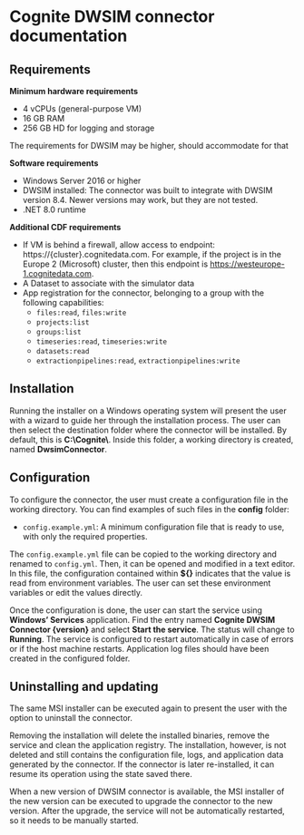 # Cognite DWSIM connector documentation

## Requirements
**Minimum hardware requirements**

- 4 vCPUs (general-purpose VM)
- 16 GB RAM
- 256 GB HD for logging and storage

The requirements for DWSIM may be higher, should accommodate for that

**Software requirements**

- Windows Server 2016 or higher
- DWSIM installed: The connector was built to integrate with DWSIM version 8.4. Newer versions may work, but they are not tested.
- .NET 8.0 runtime

**Additional CDF requirements**

- If VM is behind a firewall, allow access to endpoint: https://{cluster}.cognitedata.com. For example, if the project is in the Europe 2 (Microsoft) cluster, then this endpoint is https://westeurope-1.cognitedata.com.
- A Dataset to associate with the simulator data
- App registration for the connector, belonging to a group with the following capabilities:
  - ``files:read``, ``files:write``
  - ``projects:list``
  - ``groups:list``
  - ``timeseries:read``, ``timeseries:write``
  - ``datasets:read``
  - ``extractionpipelines:read``, ``extractionpipelines:write``

## Installation
Running the installer on a Windows operating system will present the user with a wizard to guide her through the installation process. The user can then select the destination folder where the connector will be installed. By default, this is **C:\\Cognite\\**. Inside this folder, a working directory is created, named **DwsimConnector**.

## Configuration
To configure the connector, the user must create a configuration file in the working directory. You can find examples of such files in the **config** folder:

  - ``config.example.yml``: A minimum configuration file that is ready to use, with only the required properties.

The ``config.example.yml`` file can be copied to the working directory and renamed to ``config.yml``. Then, it can be opened and modified in a text editor. In this file, the configuration contained within **${}** indicates that the value is read from environment variables. The user can set these environment variables or edit the values directly.

Once the configuration is done, the user can start the service using **Windows’ Services** application. Find the entry named **Cognite DWSIM Connector {version}** and select **Start the service**. The status will change to **Running**. The service is configured to restart automatically in case of errors or if the host machine restarts. Application log files should have been created in the configured folder.

## Uninstalling and updating
The same MSI installer can be executed again to present the user with the option to uninstall the connector.

Removing the installation will delete the installed binaries, remove the service and clean the application registry. The installation, however, is not deleted and still contains the configuration file, logs, and application data generated by the connector. If the connector is later re-installed, it can resume its operation using the state saved there.

When a new version of DWSIM connector is available, the MSI installer of the new version can be executed to upgrade the connector to the new version. After the upgrade, the service will not be automatically restarted, so it needs to be manually started.